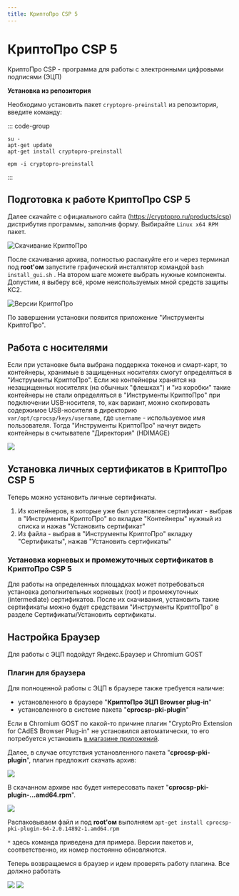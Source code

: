 ```yaml
---
title: КриптоПро CSP 5
---
```

# КриптоПро CSP 5

КриптоПро CSP - программа для работы с электронными цифровыми подписями (ЭЦП)

**Установка из репозитория**

Необходимо установить пакет `cryptopro-preinstall` из репозитория, введите команду:

::: code-group

```shell[apt-get]
su -
apt-get update
apt-get install cryptopro-preinstall
```
```shell[epm]
epm -i cryptopro-preinstall
```
:::

## Подготовка к работе КриптоПро CSP 5

Далее скачайте с официального сайта (https://cryptopro.ru/products/csp) дистрибутив программы, заполнив форму. Выбирайте `Linux x64 RPM` пакет.

![Скачивание КриптоПро](img/20240424134657.png)

После скачивания архива, полностью распакуйте его и через терминал под **root'ом** запустите графический инсталлятор командой `bash install_gui.sh` . На втором шаге можете выбрать нужные компоненты. Допустим, я выберу всё, кроме неиспользуемых мной средств защиты КС2.

![Версии КриптоПро](img/20240424135406.png)

По завершении установки появится приложение "Инструменты КриптоПро".

## Работа с носителями

Если при установке была выбрана поддержка токенов и смарт-карт, то контейнеры, хранимые в защищенных носителях смогут определяться в "Инструменты КриптоПро".
Если же контейнеры хранятся на незащищенных носителях (на обычных "флешках") и "из коробки" такие контейнеры не стали определяться в "Инструменты КриптоПро" при подключении USB-носителя, то, как вариант, можно скопировать содержимое USB-носителя в директорию `var/opt/cprocsp/keys/username`, где `username` - используемое имя пользователя. Тогда "Инструменты КриптоПро" начнут видеть контейнеры в считывателе "Директория" (HDIMAGE)

![](img/20240424140740.png)

## Установка личных сертификатов в КриптоПро CSP 5

Теперь можно установить личные сертификаты.
1. Из контейнеров, в которые уже был установлен сертификат - выбрав в "Инструменты КриптоПро" во вкладке "Контейнеры" нужный из списка и нажав "Установить сертификат"
2. Из файла - выбрав в "Инструменты КриптоПро" вкладку "Сертификаты", нажав "Установить сертификаты"


### Установка корневых и промежуточных сертификатов в КриптоПро CSP 5

Для работы на определенных площадках может потребоваться установка дополнительных корневых (root) и промежуточных (intermediate) сертификатов. После их скачивания, установить такие сертификаты можно будет средствами "Инструменты КриптоПро" в разделе Сертификаты/Установить сертификаты.

## Настройка Браузер

Для работы с ЭЦП подойдут Яндекс.Браузер и Chromium GOST

### Плагин для браузера

Для полноценной работы с ЭЦП в браузере также требуется наличие:
- установленного в браузере "**КриптоПро ЭЦП Browser plug-in**"
- установленного в системе пакета "**cprocsp-pki-plugin**"

Если в Chromium GOST по какой-то причине плагин "CryptoPro Extension for CAdES Browser Plug-in" не установился автоматически, то его потребуется установить [в магазине приложений](https://chrome.google.com/).

Далее, в случае отсутствия установленного пакета "**cprocsp-pki-plugin**", плагин предложит скачать архив:

![](img/20240426104552.png)

В скачанном архиве нас будет интересовать пакет "**cprocsp-pki-plugin-...amd64.rpm**".

![](img/20240426104048.png)

Распаковываем файл и под **root'ом** выполняем `apt-get install cprocsp-pki-plugin-64-2.0.14892-1.amd64.rpm`

`*` здесь команда приведена для примера. Версии пакетов и, соответственно, их номер постоянно обновляются.

Теперь возвращаемся в браузер и идем проверять работу плагина. Все должно работать


![](img/20240426110739.png)
![](img/20240426111052.png)
